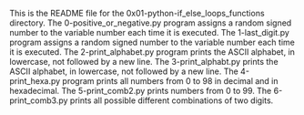 This is the README file for the 0x01-python-if_else_loops_functions directory.
The 0-positive_or_negative.py program assigns a random signed number to the variable number each time it is executed.
The 1-last_digit.py program assigns a  random signed number to the variable number each time it is executed.
The 2-print_alphabet.py program prints the ASCII alphabet, in lowercase, not followed by a new line.
The 3-print_alphabt.py  prints the ASCII alphabet, in lowercase, not followed by a new line.
The 4-print_hexa.py program prints all numbers from 0 to 98 in decimal and in hexadecimal.
The 5-print_comb2.py prints numbers from 0 to 99.
The 6-print_comb3.py prints all possible different combinations of two digits.
